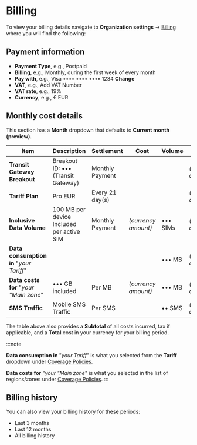 # Billing

To view your billing details navigate to **Organization settings** → [Billing](https://portal.emnify.com/organisation-settings/billing) where you will find the following:

## Payment information

- **Payment Type**, e.g., Postpaid
- **Billing**, e.g., Monthly, during the first week of every month
- **Pay with**, e.g., Visa •••• •••• •••• 1234 **Change**
- **VAT**, e.g., Add VAT Number
- **VAT rate**, e.g., 19%
- **Currency**, e.g., € EUR

## Monthly cost details

This section has a **Month** dropdown that defaults to **Current month (preview)**. 

| Item | Description | Settlement | Cost | Volume | Total |
| ---- | ----------- | ---------- | ---- | ------ | ----- |
| **Transit Gateway Breakout** | Breakout ID: ••• (Transit Gateway) | Monthly Payment | | | *(currency amount)* |
| **Tariff Plan** | Pro EUR | Every 21 day(s) |  | | *(currency amount)* |
| **Inclusive Data Volume** | 100 MB per device Included per active SIM | Monthly Payment | *(currency amount)* | ••• SIMs | *(currency amount)* |
| **Data consumption in** "*your Tariff*" |  |  |  | ••• MB | *(currency amount)* |
| **Data costs for** "*your "Main zone*"  | ••• GB included | Per MB | *(currency amount)* | ••• MB | *(currency amount)* |
| **SMS Traffic** | Mobile SMS Traffic | Per SMS | | •• SMS | *(currency amount)* |

The table above also provides a **Subtotal** of all costs incurred, tax if applicable, and a **Total** cost in your currency for your billing period.

:::note

**Data consumption in** "*your Tariff*" is what you selected from the **Tariff** dropdown under [Coverage Policies](https://portal.emnify.com/device-policies).

**Data costs for** "*your "Main zone*" is what you selected in the list of regions/zones under [Coverage Policies](https://portal.emnify.com/device-policies).
:::

## Billing history

You can also view your billing history for these periods:

- Last 3 months
- Last 12 months
- All billing history

